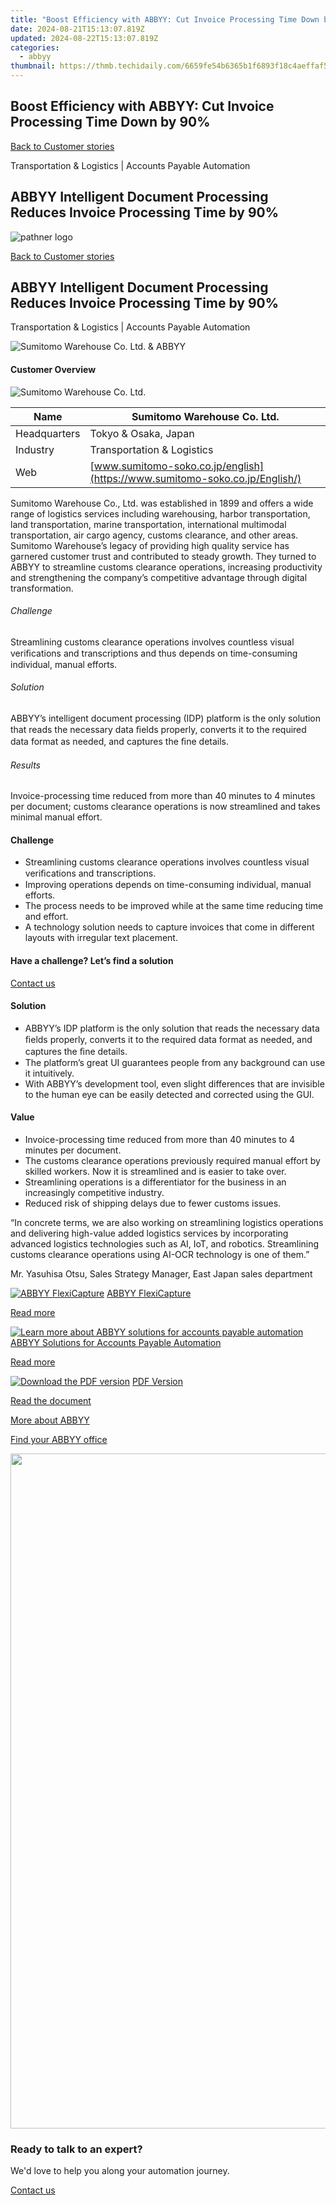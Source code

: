 ```yaml
---
title: "Boost Efficiency with ABBYY: Cut Invoice Processing Time Down by 90%%"
date: 2024-08-21T15:13:07.819Z
updated: 2024-08-22T15:13:07.819Z
categories:
  - abbyy
thumbnail: https://thmb.techidaily.com/6659fe54b6365b1f6893f18c4aeffaf5df66ed6e08cee6f612c187a5f5545374.jpg
---
```


## Boost Efficiency with ABBYY: Cut Invoice Processing Time Down by 90%

[Back to Customer stories](https://tools.techidaily.com/abbyy/products/)

Transportation & Logistics | Accounts Payable Automation

## ABBYY Intelligent Document Processing Reduces Invoice Processing Time by 90%

![pathner logo](https://content.abbyy.com/-/media/project/abbyy/abbyy/logos-white/en/134841.png?h=40&iar=0&w=120)

[Back to Customer stories](https://tools.techidaily.com/abbyy/products/)

## ABBYY Intelligent Document Processing Reduces Invoice Processing Time by 90%

Transportation & Logistics | Accounts Payable Automation 

![Sumitomo Warehouse Co. Ltd. & ABBYY](https://static3.abbyy.com/abbyycommedia/38086/ds-260_sumitomo-case-study_tn_gray_556-303.jpg) 

#### Customer Overview

![Sumitomo Warehouse Co. Ltd.](https://static4.abbyy.com/abbyycommedia/30003/sumitomo-en-logo-116x80.jpg) 

| Name         | Sumitomo Warehouse Co. Ltd.                                                 |
| ------------ | --------------------------------------------------------------------------- |
| Headquarters | Tokyo & Osaka, Japan                                                        |
| Industry     | Transportation & Logistics                                                  |
| Web          | [www.sumitomo-soko.co.jp/english](https://www.sumitomo-soko.co.jp/English/) |

Sumitomo Warehouse Co., Ltd. was established in 1899 and offers a wide range of logistics services including warehousing, harbor transportation, land transportation, marine transportation, international multimodal transportation, air cargo agency, customs clearance, and other areas. Sumitomo Warehouse’s legacy of providing high quality service has garnered customer trust and contributed to steady growth. They turned to ABBYY to streamline customs clearance operations, increasing productivity and strengthening the company’s competitive advantage through digital transformation.

###### Challenge

Streamlining customs clearance operations involves countless visual veriﬁcations and transcriptions and thus depends on time-consuming individual, manual efforts.

###### Solution

ABBYY’s intelligent document processing (IDP) platform is the only solution that reads the necessary data ﬁelds properly, converts it to the required data format as needed, and captures the ﬁne details.

###### Results

Invoice-processing time reduced from more than 40 minutes to 4 minutes per document; customs clearance operations is now streamlined and takes minimal manual effort.

#### Challenge

* Streamlining customs clearance operations involves countless visual veriﬁcations and transcriptions.
* Improving operations depends on time-consuming individual, manual efforts.
* The process needs to be improved while at the same time reducing time and effort.
* A technology solution needs to capture invoices that come in different layouts with irregular text placement.

#### Have a challenge? Let’s find a solution  

[Contact us](https://tools.techidaily.com/abbyy/products/) 

#### Solution

* ABBYY’s IDP platform is the only solution that reads the necessary data ﬁelds properly, converts it to the required data format as needed, and captures the ﬁne details.
* The platform’s great UI guarantees people from any background can use it intuitively.
* With ABBYY’s development tool, even slight differences that are invisible to the human eye can be easily detected and corrected using the GUI.

#### Value

* Invoice-processing time reduced from more than 40 minutes to 4 minutes per document.
* The customs clearance operations previously required manual effort by skilled workers. Now it is streamlined and is easier to take over.
* Streamlining operations is a differentiator for the business in an increasingly competitive industry.
* Reduced risk of shipping delays due to fewer customs issues.

 “In concrete terms, we are also working on streamlining logistics operations and delivering high-value added logistics services by incorporating advanced logistics technologies such as AI, IoT, and robotics. Streamlining customs clearance operations using AI-OCR technology is one of them.”

 Mr. Yasuhisa Otsu, Sales Strategy Manager, East Japan sales department

[![ABBYY FlexiCapture](https://static2.abbyy.com/abbyycommedia/21380/4-flexicapture.jpg)](https://tools.techidaily.com/abbyy/products/) [ABBYY FlexiCapture](https://tools.techidaily.com/abbyy/products/) 

[Read more](https://tools.techidaily.com/abbyy/products/) 

[![Learn more about ABBYY solutions for accounts payable automation](https://static4.abbyy.com/abbyycommedia/14351/1-accounts-payable.jpg)](https://tools.techidaily.com/abbyy/products/) [ABBYY Solutions for Accounts Payable Automation](https://tools.techidaily.com/abbyy/products/) 

[Read more](https://tools.techidaily.com/abbyy/products/) 

[![Download the PDF version](https://static3.abbyy.com/abbyycommedia/38111/ds-260_sumitomo-case-study_tn_gray_360-162.jpg)](https://static3.abbyy.com/abbyycommedia/38078/customer-story-intelligent-document-processing-transportation-sumitomo-warehouse-en.pdf "PDF Version") [PDF Version](https://static3.abbyy.com/abbyycommedia/38078/customer-story-intelligent-document-processing-transportation-sumitomo-warehouse-en.pdf "PDF Version") 

[Read the document](https://static3.abbyy.com/abbyycommedia/38078/customer-story-intelligent-document-processing-transportation-sumitomo-warehouse-en.pdf "PDF Version") 

[More about ABBYY](https://tools.techidaily.com/abbyy/products/) 

[Find your ABBYY office](https://tools.techidaily.com/abbyy/products/) 

<!-- affiliate ads begin -->
<a href="https://versadesk.pxf.io/c/5597632/1892108/21290" target="_top" id="1892108"><img src="//a.impactradius-go.com/display-ad/21290-1892108" border="0" alt="" width="1080" height="1080"/></a><img height="0" width="0" src="https://imp.pxf.io/i/5597632/1892108/21290" style="position:absolute;visibility:hidden;" border="0" />
<!-- affiliate ads end -->
### Ready to talk to an expert?

We'd love to help you along your automation journey.

[Contact us](https://tools.techidaily.com/abbyy/products/)

<ins class="adsbygoogle"
     style="display:block"
     data-ad-format="autorelaxed"
     data-ad-client="ca-pub-7571918770474297"
     data-ad-slot="1223367746"></ins>



<ins class="adsbygoogle"
     style="display:block"
     data-ad-client="ca-pub-7571918770474297"
     data-ad-slot="8358498916"
     data-ad-format="auto"
     data-full-width-responsive="true"></ins>
